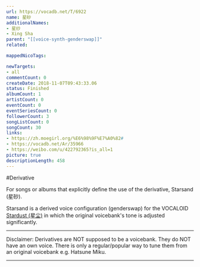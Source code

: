 ```yaml
---
url: https://vocadb.net/T/6922
name: 星砂
additionalNames: 
- 星纱
- Xing Sha
parent: "[[voice-synth-genderswap]]"
related:

mappedNicoTags:

newTargets:
- all
commentCount: 0
createDate: 2018-11-07T09:43:33.06
status: Finished
albumCount: 1
artistCount: 0
eventCount: 0
eventSeriesCount: 0
followerCount: 3
songListCount: 0
songCount: 30
links: 
- https://zh.moegirl.org/%E6%98%9F%E7%A0%82#
- https://vocadb.net/Ar/35966
- https://weibo.com/u/422792365?is_all=1
picture: true
descriptionLength: 458
---
```


#Derivative

For songs or albums that explicitly define the use of the derivative, Starsand (星砂).

Starsand is a derived voice configuration (genderswap) for the VOCALOID [Stardust (星尘)](https://vocadb.net/Ar/35966) in which the original voicebank's tone is adjusted significantly.
___
Disclaimer:
Derivatives are NOT supposed to be a voicebank. They do NOT have an own voice. There is only a regular/popular way to tune them from an original voicebank e.g. Hatsune Miku.

---

